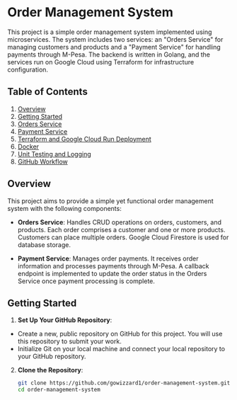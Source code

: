 # Order Management System

This project is a simple order management system implemented using microservices. The system includes two services: an "Orders Service" for managing customers and products and a "Payment Service" for handling payments through M-Pesa. The backend is written in Golang, and the services run on Google Cloud using Terraform for infrastructure configuration.

## Table of Contents
1. [Overview](#overview)
2. [Getting Started](#getting-started)
3. [Orders Service](#orders-service)
4. [Payment Service](#payment-service)
5. [Terraform and Google Cloud Run Deployment](#terraform-and-google-cloud-run-deployment)
6. [Docker](#docker)
7. [Unit Testing and Logging](#unit-testing-and-logging)
8. [GitHub Workflow](#github-workflow)

## Overview

This project aims to provide a simple yet functional order management system with the following components:

- **Orders Service**: Handles CRUD operations on orders, customers, and products. Each order comprises a customer and one or more products. Customers can place multiple orders. Google Cloud Firestore is used for database storage.

- **Payment Service**: Manages order payments. It receives order information and processes payments through M-Pesa. A callback endpoint is implemented to update the order status in the Orders Service once payment processing is complete.

## Getting Started

1. **Set Up Your GitHub Repository**:
  - Create a new, public repository on GitHub for this project. You will use this repository to submit your work.
  - Initialize Git on your local machine and connect your local repository to your GitHub repository.

2. **Clone the Repository**:
   ```bash
   git clone https://github.com/gowizzard1/order-management-system.git
   cd order-management-system
